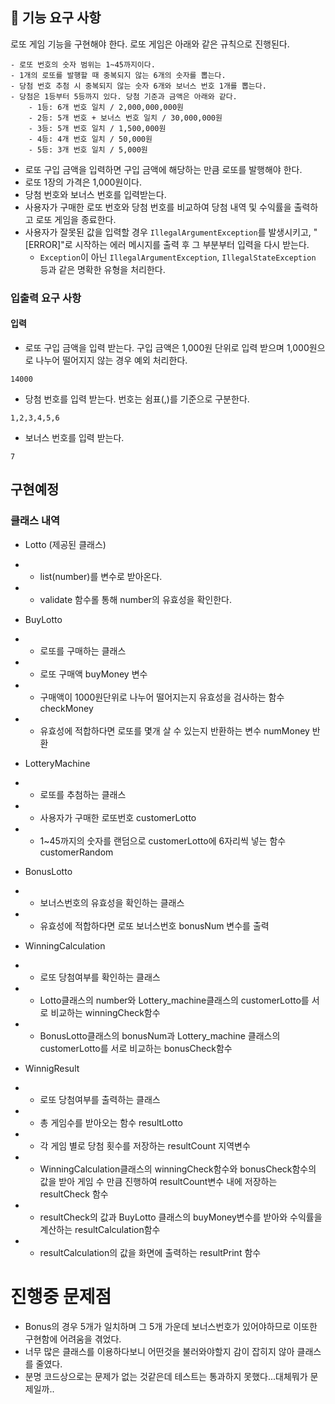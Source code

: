 ## 🚀 기능 요구 사항

로또 게임 기능을 구현해야 한다. 로또 게임은 아래와 같은 규칙으로 진행된다.

```
- 로또 번호의 숫자 범위는 1~45까지이다.
- 1개의 로또를 발행할 때 중복되지 않는 6개의 숫자를 뽑는다.
- 당첨 번호 추첨 시 중복되지 않는 숫자 6개와 보너스 번호 1개를 뽑는다.
- 당첨은 1등부터 5등까지 있다. 당첨 기준과 금액은 아래와 같다.
    - 1등: 6개 번호 일치 / 2,000,000,000원
    - 2등: 5개 번호 + 보너스 번호 일치 / 30,000,000원
    - 3등: 5개 번호 일치 / 1,500,000원
    - 4등: 4개 번호 일치 / 50,000원
    - 5등: 3개 번호 일치 / 5,000원
```

- 로또 구입 금액을 입력하면 구입 금액에 해당하는 만큼 로또를 발행해야 한다.
- 로또 1장의 가격은 1,000원이다.
- 당첨 번호와 보너스 번호를 입력받는다.
- 사용자가 구매한 로또 번호와 당첨 번호를 비교하여 당첨 내역 및 수익률을 출력하고 로또 게임을 종료한다.
- 사용자가 잘못된 값을 입력할 경우 `IllegalArgumentException`를 발생시키고, "[ERROR]"로 시작하는 에러 메시지를 출력 후 그 부분부터 입력을 다시 받는다.
    - `Exception`이 아닌 `IllegalArgumentException`, `IllegalStateException` 등과 같은 명확한 유형을 처리한다.

### 입출력 요구 사항

#### 입력

- 로또 구입 금액을 입력 받는다. 구입 금액은 1,000원 단위로 입력 받으며 1,000원으로 나누어 떨어지지 않는 경우 예외 처리한다.

```
14000
```

- 당첨 번호를 입력 받는다. 번호는 쉼표(,)를 기준으로 구분한다.

```
1,2,3,4,5,6
```

- 보너스 번호를 입력 받는다.

```
7
```

## 구현예정
### 클래스 내역
- Lotto (제공된 클래스)
- - list(number)를 변수로 받아온다.
- - validate 함수롤 통해 number의 유효성을 확인한다.

- BuyLotto
- - 로또를 구매하는 클래스
- - 로또 구매액 buyMoney 변수
- - 구매액이 1000원단위로 나누어 떨어지는지 유효성을 검사하는 함수 checkMoney
- - 유효성에 적합하다면 로또를 몇개 살 수 있는지 반환하는 변수 numMoney 반환

- LotteryMachine
- - 로또를 추첨하는 클래스
- - 사용자가 구매한 로또번호 <List> customerLotto
- - 1~45까지의 숫자를 랜덤으로 customerLotto에 6자리씩 넣는 함수 customerRandom

- BonusLotto
- - 보너스번호의 유효성을 확인하는 클래스
- - 유효성에 적합하다면 로또 보너스번호 bonusNum 변수를 출력

- WinningCalculation
- - 로또 당첨여부를 확인하는 클래스
- - Lotto클래스의 number와 Lottery_machine클래스의 customerLotto를 서로 비교하는 winningCheck함수
- - BonusLotto클래스의 bonusNum과 Lottery_machine 클래스의 customerLotto를 서로 비교하는 bonusCheck함수

- WinnigResult
- - 로또 당첨여부를 출력하는 클래스
- - 총 게임수를 받아오는 함수 resultLotto
- - 각 게임 별로 당첨 횟수를 저장하는 resultCount 지역변수
- - WinningCalculation클래스의 winningCheck함수와 bonusCheck함수의 값을 받아 게임 수 만큼 진행하여 resultCount변수 내에 저장하는 resultCheck 함수
- - resultCheck의 값과 BuyLotto 클래스의 buyMoney변수를 받아와 수익률을 계산하는 resultCalculation함수
- - resultCalculation의 값을  화면에 출력하는 resultPrint 함수


# 진행중 문제점
- Bonus의 경우 5개가 일치하며 그 5개 가운데 보너스번호가 있어야하므로 이또한 구현함에 어려움을 겪었다.
- 너무 많은 클래스를 이용하다보니 어떤것을 불러와야할지 감이 잡히지 않아 클래스를 줄였다.
- 분명 코드상으로는 문제가 없는 것같은데 테스트는 통과하지 못했다...대체뭐가 문제일까..

